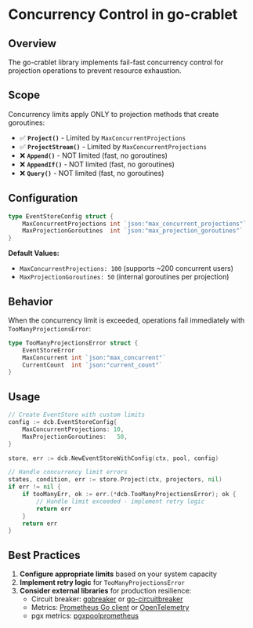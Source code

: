 # Concurrency Control in go-crablet

## Overview

The go-crablet library implements fail-fast concurrency control for projection operations to prevent resource exhaustion.

## Scope

Concurrency limits apply ONLY to projection methods that create goroutines:

- ✅ **`Project()`** - Limited by `MaxConcurrentProjections`
- ✅ **`ProjectStream()`** - Limited by `MaxConcurrentProjections`  
- ❌ **`Append()`** - NOT limited (fast, no goroutines)
- ❌ **`AppendIf()`** - NOT limited (fast, no goroutines)
- ❌ **`Query()`** - NOT limited (fast, no goroutines)

## Configuration

```go
type EventStoreConfig struct {
    MaxConcurrentProjections int `json:"max_concurrent_projections"`
    MaxProjectionGoroutines  int `json:"max_projection_goroutines"`
}
```

**Default Values:**
- `MaxConcurrentProjections: 100` (supports ~200 concurrent users)
- `MaxProjectionGoroutines: 50` (internal goroutines per projection)

## Behavior

When the concurrency limit is exceeded, operations fail immediately with `TooManyProjectionsError`:

```go
type TooManyProjectionsError struct {
    EventStoreError
    MaxConcurrent int `json:"max_concurrent"`
    CurrentCount  int `json:"current_count"`
}
```

## Usage

```go
// Create EventStore with custom limits
config := dcb.EventStoreConfig{
    MaxConcurrentProjections: 10,
    MaxProjectionGoroutines:   50,
}

store, err := dcb.NewEventStoreWithConfig(ctx, pool, config)

// Handle concurrency limit errors
states, condition, err := store.Project(ctx, projectors, nil)
if err != nil {
    if tooManyErr, ok := err.(*dcb.TooManyProjectionsError); ok {
        // Handle limit exceeded - implement retry logic
        return err
    }
    return err
}
```

## Best Practices

1. **Configure appropriate limits** based on your system capacity
2. **Implement retry logic** for `TooManyProjectionsError`
3. **Consider external libraries** for production resilience:
   - Circuit breaker: [gobreaker](https://github.com/sony/gobreaker) or [go-circuitbreaker](https://github.com/mercari/go-circuitbreaker)
   - Metrics: [Prometheus Go client](https://github.com/prometheus/client_golang) or [OpenTelemetry](https://github.com/open-telemetry/opentelemetry-go)
   - pgx metrics: [pgxpoolprometheus](https://github.com/IBM/pgxpoolprometheus)